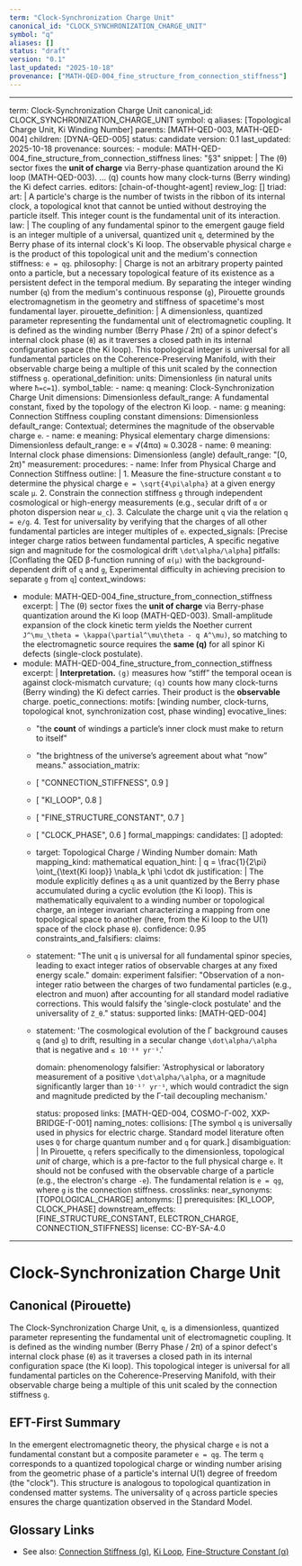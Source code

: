 ```yaml
---
term: "Clock-Synchronization Charge Unit"
canonical_id: "CLOCK_SYNCHRONIZATION_CHARGE_UNIT"
symbol: "q"
aliases: []
status: "draft"
version: "0.1"
last_updated: "2025-10-18"
provenance: ["MATH-QED-004_fine_structure_from_connection_stiffness"]
---
```


---
term: Clock-Synchronization Charge Unit
canonical_id: CLOCK_SYNCHRONIZATION_CHARGE_UNIT
symbol: q
aliases: [Topological Charge Unit, Ki Winding Number]
parents: [MATH-QED-003, MATH-QED-004]
children: [DYNA-QED-005]
status: candidate
version: 0.1
last_updated: 2025-10-18
provenance:
  sources:
    - module: MATH-QED-004_fine_structure_from_connection_stiffness
      lines: "§3"
      snippet: |
        The (θ) sector fixes the **unit of charge** via Berry-phase quantization around the Ki loop (MATH-QED-003). ... (q) counts how many clock-turns (Berry winding) the Ki defect carries.
  editors: [chain-of-thought-agent]
  review_log: []
triad:
  art: |
    A particle's charge is the number of twists in the ribbon of its internal clock, a topological knot that cannot be untied without destroying the particle itself. This integer count is the fundamental unit of its interaction.
  law: |
    The coupling of any fundamental spinor to the emergent gauge field is an integer multiple of a universal, quantized unit `q`, determined by the Berry phase of its internal clock's Ki loop. The observable physical charge `e` is the product of this topological unit and the medium's connection stiffness: `e = qg`.
  philosophy: |
    Charge is not an arbitrary property painted onto a particle, but a necessary topological feature of its existence as a persistent defect in the temporal medium. By separating the integer winding number (`q`) from the medium's continuous response (`g`), Pirouette grounds electromagnetism in the geometry and stiffness of spacetime's most fundamental layer.
pirouette_definition: |
  A dimensionless, quantized parameter representing the fundamental unit of electromagnetic coupling. It is defined as the winding number (Berry Phase / 2π) of a spinor defect's internal clock phase (`θ`) as it traverses a closed path in its internal configuration space (the Ki loop). This topological integer is universal for all fundamental particles on the Coherence-Preserving Manifold, with their observable charge being a multiple of this unit scaled by the connection stiffness `g`.
operational_definition:
  units: Dimensionless (in natural units where `ħ=c=1`).
  symbol_table:
    - name: q
      meaning: Clock-Synchronization Charge Unit
      dimensions: Dimensionless
      default_range: A fundamental constant, fixed by the topology of the electron Ki loop.
    - name: g
      meaning: Connection Stiffness coupling constant
      dimensions: Dimensionless
      default_range: Contextual; determines the magnitude of the observable charge `e`.
    - name: e
      meaning: Physical elementary charge
      dimensions: Dimensionless
      default_range: e = √(4πα) ≈ 0.3028
    - name: θ
      meaning: Internal clock phase
      dimensions: Dimensionless (angle)
      default_range: "[0, 2π)"
  measurement:
    procedures:
      - name: Infer from Physical Charge and Connection Stiffness
        outline: |
          1. Measure the fine-structure constant `α` to determine the physical charge `e = \sqrt{4\pi\alpha}` at a given energy scale `μ`.
          2. Constrain the connection stiffness `g` through independent cosmological or high-energy measurements (e.g., secular drift of `α` or photon dispersion near `ω_c`).
          3. Calculate the charge unit `q` via the relation `q = e/g`.
          4. Test for universality by verifying that the charges of all other fundamental particles are integer multiples of `e`.
        expected_signals: [Precise integer charge ratios between fundamental particles, A specific negative sign and magnitude for the cosmological drift `\dot\alpha/\alpha`]
        pitfalls: [Conflating the QED β-function running of `α(μ)` with the background-dependent drift of `q` and `g`, Experimental difficulty in achieving precision to separate `g` from `q`]
context_windows:
  - module: MATH-QED-004_fine_structure_from_connection_stiffness
    excerpt: |
      The (θ) sector fixes the **unit of charge** via Berry-phase quantization around the Ki loop (MATH-QED-003). Small-amplitude expansion of the clock kinetic term yields the Noether current `J^\mu_\theta = \kappa(\partial^\mu\theta - q A^\mu)`, so matching to the electromagnetic source requires the **same (q)** for all spinor Ki defects (single-clock postulate).
  - module: MATH-QED-004_fine_structure_from_connection_stiffness
    excerpt: |
      **Interpretation.** `(g)` measures how “stiff” the temporal ocean is against clock-mismatch curvature; `(q)` counts how many clock-turns (Berry winding) the Ki defect carries. Their product is the **observable** charge.
poetic_connections:
  motifs: [winding number, clock-turns, topological knot, synchronization cost, phase winding]
  evocative_lines:
    - "the **count** of windings a particle’s inner clock must make to return to itself"
    - "the brightness of the universe’s agreement about what “now” means."
  association_matrix:
    - [ "CONNECTION_STIFFNESS", 0.9 ]
    - [ "KI_LOOP", 0.8 ]
    - [ "FINE_STRUCTURE_CONSTANT", 0.7 ]
    - [ "CLOCK_PHASE", 0.6 ]
formal_mappings:
  candidates: []
  adopted:
    - target: Topological Charge / Winding Number
      domain: Math
      mapping_kind: mathematical
      equation_hint: |
        q = \frac{1}{2\pi} \oint_{\text{Ki loop}} \nabla_k \phi \cdot dk
      justification: |
        The module explicitly defines `q` as a unit quantized by the Berry phase accumulated during a cyclic evolution (the Ki loop). This is mathematically equivalent to a winding number or topological charge, an integer invariant characterizing a mapping from one topological space to another (here, from the Ki loop to the U(1) space of the clock phase `θ`).
      confidence: 0.95
constraints_and_falsifiers:
  claims:
    - statement: "The unit `q` is universal for all fundamental spinor species, leading to exact integer ratios of observable charges at any fixed energy scale."
      domain: experiment
      falsifier: "Observation of a non-integer ratio between the charges of two fundamental particles (e.g., electron and muon) after accounting for all standard model radiative corrections. This would falsify the 'single-clock postulate' and the universality of `Z_θ`."
      status: supported
      links: [MATH-QED-004]
    - statement: 'The cosmological evolution of the Γ background causes `q` (and `g`) to drift, resulting in a secular change `\dot\alpha/\alpha` that is negative and `≲ 10⁻¹⁸ yr⁻¹`.'

      domain: phenomenology
      falsifier: 'Astrophysical or laboratory measurement of a positive `\dot\alpha/\alpha`, or a magnitude significantly larger than `10⁻¹⁷ yr⁻¹`, which would contradict the sign and magnitude predicted by the Γ-tail decoupling mechanism.'

      status: proposed
      links: [MATH-QED-004, COSMO-Γ-002, XXP-BRIDGE-Γ-001]
naming_notes:
  collisions: [The symbol `q` is universally used in physics for electric charge. Standard model literature often uses `Q` for charge quantum number and `q` for quark.]
  disambiguation: |
    In Pirouette, `q` refers specifically to the dimensionless, topological *unit* of charge, which is a pre-factor to the full physical charge `e`. It should not be confused with the observable charge of a particle (e.g., the electron's charge `-e`). The fundamental relation is `e = qg`, where `g` is the connection stiffness.
crosslinks:
  near_synonyms: [TOPOLOGICAL_CHARGE]
  antonyms: []
  prerequisites: [KI_LOOP, CLOCK_PHASE]
  downstream_effects: [FINE_STRUCTURE_CONSTANT, ELECTRON_CHARGE, CONNECTION_STIFFNESS]
license: CC-BY-SA-4.0
---

# Clock-Synchronization Charge Unit

## Canonical (Pirouette)
The Clock-Synchronization Charge Unit, `q`, is a dimensionless, quantized parameter representing the fundamental unit of electromagnetic coupling. It is defined as the winding number (Berry Phase / 2π) of a spinor defect's internal clock phase (`θ`) as it traverses a closed path in its internal configuration space (the Ki loop). This topological integer is universal for all fundamental particles on the Coherence-Preserving Manifold, with their observable charge being a multiple of this unit scaled by the connection stiffness `g`.

## EFT-First Summary
In the emergent electromagnetic theory, the physical charge `e` is not a fundamental constant but a composite parameter `e = qg`. The term `q` corresponds to a quantized topological charge or winding number arising from the geometric phase of a particle's internal U(1) degree of freedom (the "clock"). This structure is analogous to topological quantization in condensed matter systems. The universality of `q` across particle species ensures the charge quantization observed in the Standard Model.

## Glossary Links
- See also: [Connection Stiffness (g)](.), [Ki Loop](.), [Fine-Structure Constant (α)](.)